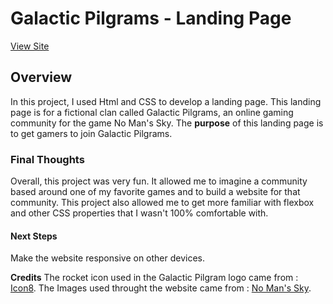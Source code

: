 # Galactic Pilgrams - Landing Page

[View Site](https://laidev.github.io/LandingPage/)

## Overview

In this project, I used Html and CSS to develop a landing page. This landing page is for a fictional clan called Galactic Pilgrams, an online gaming community for the game No Man's Sky. The **purpose** of this landing page is to get gamers to join Galactic Pilgrams.

### Final  Thoughts 

Overall, this project was very fun. It allowed me to imagine a community based around one of my favorite games and to build a website for that community. This project also allowed me to get more familiar with flexbox and other CSS properties that I wasn't 100% comfortable with.

#### Next Steps

Make the website responsive on other devices.

**Credits**
The rocket icon used in the Galactic Pilgram logo came from : [Icon8](https://icons8.com).
The Images used throught the website came from : [No Man's Sky](https://www.nomanssky.com/about/).
